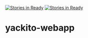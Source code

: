 [![Stories in Ready](https://badge.waffle.io/jeevemula/yackito-webapp.png?label=ready&title=Ready)](https://waffle.io/jeevemula/yackito-webapp)
[![Stories in Ready](https://badge.waffle.io/jeevemula/yackito-webapp.png?label=ready&title=Ready)](https://waffle.io/jeevemula/yackito-webapp)
# yackito-webapp